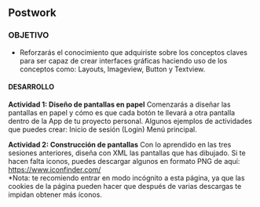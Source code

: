 ## Postwork

### OBJETIVO 
 - Reforzarás el conocimiento que adquiriste sobre los conceptos claves para ser capaz de crear interfaces gráficas haciendo uso de los conceptos como: Layouts, Imageview, Button y Textview.

#### DESARROLLO
**Actividad 1: Diseño de pantallas en papel**
Comenzarás a diseñar las pantallas en papel y cómo es que cada botón te llevará a otra pantalla dentro de la App de tu proyecto personal. Algunos ejemplos de actividades que puedes crear: 
Inicio de sesión (Login)
Menú principal.  

**Actividad 2: Construcción de pantallas**
Con lo aprendido en las tres sesiones anteriores, diseña con XML las pantallas que has dibujado. 
Si te hacen falta iconos, puedes descargar algunos en formato PNG de aquí:
https://www.iconfinder.com/  
*Nota: te recomiendo entrar en modo incógnito a esta página, ya que las cookies de la página pueden hacer que después de varias descargas te impidan obtener más íconos.



